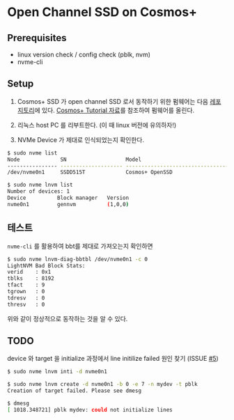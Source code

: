 # Open Channel SSD on Cosmos+


## Prerequisites
- linux version check / config check (pblk, nvm)
- nvme-cli 

## Setup

1. Cosmos+ SSD 가 open channel SSD 로서 동작하기 위한 펌웨어는 다음 [레포지토리](https://github.com/Cosmos-OpenSSD/OCSSD-plus)에 있다. [Cosmos+ Tutorial 자료](https://github.com/Cosmos-OpenSSD/Cosmos-plus-OpenSSD/blob/master/doc/Cosmos%2B%20OpenSSD%202017%20Tutorial.pdf)를 참조하여 펌웨어를 올린다.

2. 리눅스 host PC 를 리부트한다. (이 때 linux 버전에 유의하자!)

3. NVMe Device 가 제대로 인식되었는지 확인한다.
```bash
$ sudo nvme list 
Node             SN                   Model                                    Namespace Usage                      Format           FW Rev  
---------------- -------------------- ---------------------------------------- --------- -------------------------- ---------------- --------
/dev/nvme0n1     SSDD515T             Cosmos+ OpenSSD                          134217728 549.76  GB / 549.76  GB      4 KiB + 16 B   TYPE0006

$ sudo nvme lnvm list
Number of devices: 1
Device          Block manager   Version
nvme0n1         gennvm          (1,0,0)
```

## 테스트
`nvme-cli` 를 활용하여 bbt를 제대로 가져오는지 확인하면 
```bash
$ sudo nvme lnvm-diag-bbtbl /dev/nvme0n1 -c 0
LightNVM Bad Block Stats:
verid    : 0x1
tblks    : 8192
tfact    : 9
tgrown   : 0
tdresv   : 0
thresv   : 0
```

위와 같이 정상적으로 동작하는 것을 알 수 있다.

## TODO
device 와 target 을 initialize 과정에서 line initilize failed 원인 찾기 (ISSUE [#5](https://github.com/Csoyee/documents/issues/5))

```bash
$ sudo nvme lnvm inti -d nvme0n1

$ sudo nvme lnvm create -d nvme0n1 -b 0 -e 7 -n mydev -t pblk 
Creation of target failed. Please see dmesg

$ dmesg
[ 1018.348721] pblk mydev: could not initialize lines
```
